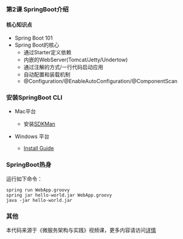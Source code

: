 ### 第2课 SpringBoot介绍

#### 核心知识点

* Spring Boot 101
* Spring Boot的核心
	* 通过Starter定义依赖
	* 内嵌的WebServer(Tomcat/Jetty/Undertow)
	* 通过注解的方式/一行代码启动应用
	* 自动配置和装载机制
	* @Configuration/@EnableAutoConfiguration/@ComponentScan

### 安装SpringBoot CLI

* Mac平台

	* 安装[SDKMan](http://sdkman.io)

* Windows 平台

	* [Install Guide](https://docs.spring.io/spring-boot/docs/current/reference/html/getting-started-installing-spring-boot.html#getting-started-manual-cli-installation)

### SpringBoot热身

运行如下命令：

```
spring run WebApp.groovy
spring jar hello-world.jar WebApp.groovy
java -jar hello-world.jar
```

### 其他

本代码来源于《微服务架构与实践》视频课，更多内容请访问[详情](http://www.stuq.org/course/1149)